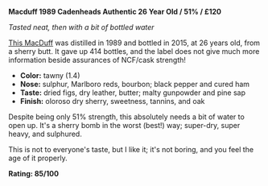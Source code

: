 **Macduff 1989 Cadenheads Authentic 26 Year Old / 51% / £120**

*Tasted neat, then with a bit of bottled water*

[This MacDuff](https://www.whiskybase.com/whiskies/whisky/72554/macduff-1989-ca) was distilled in 1989 and bottled in 2015, at 26 years old, from a sherry butt.  It gave up 414 bottles, and the label does not give much more information beside assurances of NCF/cask strength!

* **Color:** tawny (1.4)
* **Nose:** sulphur, Marlboro reds, bourbon; black pepper and cured ham
* **Taste:** dried figs, dry leather, butter; malty gunpowder and pine sap 
* **Finish:** oloroso dry sherry, sweetness, tannins, and oak

Despite being only 51% strength, this absolutely needs a bit of water to open up.  It's a sherry bomb in the worst (best!) way; super-dry, super heavy, and sulphured.

This is not to everyone's taste, but I like it; it's not boring, and you feel the age of it properly. 

**Rating: 85/100**
